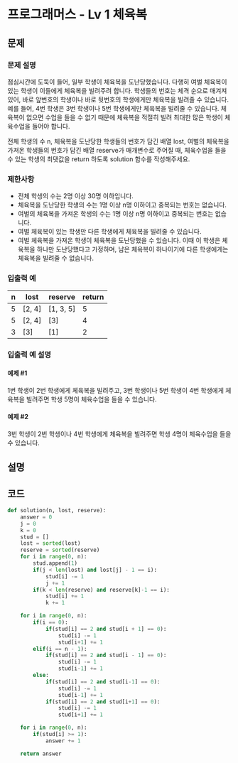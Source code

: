 # 프로그래머스 - Lv 1 체육복

문제
-----

### 문제 설명

점심시간에 도둑이 들어, 일부 학생이 체육복을 도난당했습니다. 다행히 여벌 체육복이 있는 학생이 이들에게 체육복을 빌려주려 합니다. 학생들의 번호는 체격 순으로 매겨져 있어, 바로 앞번호의 학생이나 바로 뒷번호의 학생에게만 체육복을 빌려줄 수 있습니다. 예를 들어, 4번 학생은 3번 학생이나 5번 학생에게만 체육복을 빌려줄 수 있습니다. 체육복이 없으면 수업을 들을 수 없기 때문에 체육복을 적절히 빌려 최대한 많은 학생이 체육수업을 들어야 합니다.

전체 학생의 수 n, 체육복을 도난당한 학생들의 번호가 담긴 배열 lost, 여벌의 체육복을 가져온 학생들의 번호가 담긴 배열 reserve가 매개변수로 주어질 때, 체육수업을 들을 수 있는 학생의 최댓값을 return 하도록 solution 함수를 작성해주세요.

### 제한사항

- 전체 학생의 수는 2명 이상 30명 이하입니다.
- 체육복을 도난당한 학생의 수는 1명 이상 n명 이하이고 중복되는 번호는 없습니다.
- 여벌의 체육복을 가져온 학생의 수는 1명 이상 n명 이하이고 중복되는 번호는 없습니다.
- 여벌 체육복이 있는 학생만 다른 학생에게 체육복을 빌려줄 수 있습니다.
- 여벌 체육복을 가져온 학생이 체육복을 도난당했을 수 있습니다. 이때 이 학생은 체육복을 하나만 도난당했다고 가정하며, 남은 체육복이 하나이기에 다른 학생에게는 체육복을 빌려줄 수 없습니다.

### 입출력 예

|n|lost|reserve|return|
|---|---|---|---|
|5|[2, 4]|[1, 3, 5]|5|
|5|[2, 4]|[3]|4|
|3|[3]|[1]|2|

### 입출력 예 설명

#### 예제 #1

1번 학생이 2번 학생에게 체육복을 빌려주고, 3번 학생이나 5번 학생이 4번 학생에게 체육복을 빌려주면 학생 5명이 체육수업을 들을 수 있습니다.

#### 예제 #2

3번 학생이 2번 학생이나 4번 학생에게 체육복을 빌려주면 학생 4명이 체육수업을 들을 수 있습니다.

설명
------

코드
------

``` python
def solution(n, lost, reserve):
    answer = 0
    j = 0
    k = 0
    stud = []
    lost = sorted(lost)
    reserve = sorted(reserve)
    for i in range(0, n):
        stud.append(1)
        if(j < len(lost) and lost[j] - 1 == i):
            stud[i] -= 1
            j += 1
        if(k < len(reserve) and reserve[k]-1 == i):
            stud[i] += 1
            k += 1

    for i in range(0, n):
        if(i == 0):
            if(stud[i] == 2 and stud[i + 1] == 0):
                stud[i] -= 1
                stud[i+1] += 1
        elif(i == n - 1):
            if(stud[i] == 2 and stud[i - 1] == 0):
                stud[i] -= 1
                stud[i-1] += 1
        else:
            if(stud[i] == 2 and stud[i-1] == 0):
                stud[i] -= 1
                stud[i-1] += 1
            if(stud[i] == 2 and stud[i+1] == 0):
                stud[i] -= 1
                stud[i+1] += 1

    for i in range(0, n):
        if(stud[i] >= 1):
            answer += 1

    return answer
```